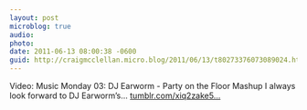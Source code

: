 ```yaml
---
layout: post
microblog: true
audio: 
photo: 
date: 2011-06-13 08:00:38 -0600
guid: http://craigmcclellan.micro.blog/2011/06/13/t80273376073089024.html
---
```

Video: Music Monday 03: DJ Earworm - Party on the Floor Mashup I always look forward to DJ Earworm’s... [tumblr.com/xiq2zake5...](http://tumblr.com/xiq2zake59)
